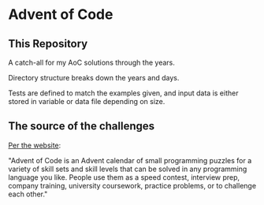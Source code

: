 # Advent of Code

## This Repository
A catch-all for my AoC solutions through the years. 

Directory structure breaks down the years and days. 

Tests are defined to match the examples given, and input data is either stored in variable or data file depending on size.  

## The source of the challenges

[Per the website](https://adventofcode.com/2021/about):  

"Advent of Code is an Advent calendar of small programming puzzles for a variety of skill sets and skill levels that can be solved in any programming language you like. People use them as a speed contest, interview prep, company training, university coursework, practice problems, or to challenge each other."  
